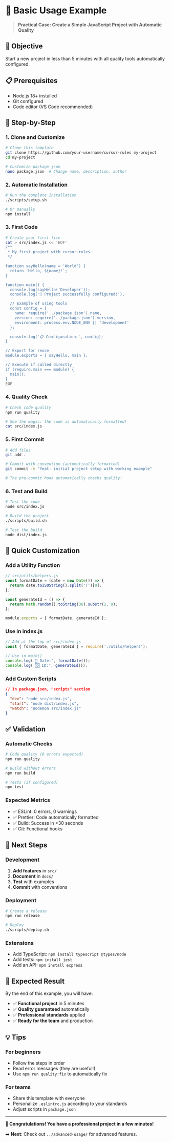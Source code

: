 # 🚀 Basic Usage Example

> **Practical Case: Create a Simple JavaScript Project with Automatic Quality**

## 🎯 Objective

Start a new project in less than 5 minutes with all quality tools automatically configured.

## 📋 Prerequisites

- Node.js 18+ installed
- Git configured
- Code editor (VS Code recommended)

## 🚀 Step-by-Step

### 1. Clone and Customize

```bash
# Clone this template
git clone https://github.com/your-username/cursor-rules my-project
cd my-project

# Customize package.json
nano package.json  # Change name, description, author
```

### 2. Automatic Installation

```bash
# Run the complete installation
./scripts/setup.sh

# Or manually
npm install
```

### 3. First Code

```bash
# Create your first file
cat > src/index.js << 'EOF'
/**
 * My first project with cursor-rules
 */

function sayHello(name = 'World') {
  return `Hello, ${name}!`;
}

function main() {
  console.log(sayHello('Developer'));
  console.log('🎉 Project successfully configured!');

  // Example of using tools
  const config = {
    name: require('../package.json').name,
    version: require('../package.json').version,
    environment: process.env.NODE_ENV || 'development'
  };

  console.log('📋 Configuration:', config);
}

// Export for reuse
module.exports = { sayHello, main };

// Execute if called directly
if (require.main === module) {
  main();
}
EOF
```

### 4. Quality Check

```bash
# Check code quality
npm run quality

# See the magic: the code is automatically formatted!
cat src/index.js
```

### 5. First Commit

```bash
# Add files
git add .

# Commit with convention (automatically formatted)
git commit -m "feat: initial project setup with working example"

# The pre-commit hook automatically checks quality!
```

### 6. Test and Build

```bash
# Test the code
node src/index.js

# Build the project
./scripts/build.sh

# Test the build
node dist/index.js
```

## 🎨 Quick Customization

### Add a Utility Function

```javascript
// src/utils/helpers.js
const formatDate = (date = new Date()) => {
  return date.toISOString().split('T')[0];
};

const generateId = () => {
  return Math.random().toString(36).substr(2, 9);
};

module.exports = { formatDate, generateId };
```

### Use in index.js

```javascript
// Add at the top of src/index.js
const { formatDate, generateId } = require('./utils/helpers');

// Use in main()
console.log('📅 Date:', formatDate());
console.log('🆔 ID:', generateId());
```

### Add Custom Scripts

```json
// In package.json, "scripts" section
{
  "dev": "node src/index.js",
  "start": "node dist/index.js",
  "watch": "nodemon src/index.js"
}
```

## ✅ Validation

### Automatic Checks

```bash
# Code quality (0 errors expected)
npm run quality

# Build without errors
npm run build

# Tests (if configured)
npm test
```

### Expected Metrics

- ✅ ESLint: 0 errors, 0 warnings
- ✅ Prettier: Code automatically formatted
- ✅ Build: Success in <30 seconds
- ✅ Git: Functional hooks

## 🚀 Next Steps

### Development

1. **Add features** in `src/`
2. **Document** in `docs/`
3. **Test** with examples
4. **Commit** with conventions

### Deployment

```bash
# Create a release
npm run release

# Deploy
./scripts/deploy.sh
```

### Extensions

- Add TypeScript: `npm install typescript @types/node`
- Add tests: `npm install jest`
- Add an API: `npm install express`

## 🎯 Expected Result

By the end of this example, you will have:

- ✅ **Functional project** in 5 minutes
- ✅ **Quality guaranteed** automatically
- ✅ **Professional standards** applied
- ✅ **Ready for the team** and production

## 💡 Tips

### For beginners

- Follow the steps in order
- Read error messages (they are useful!)
- Use `npm run quality:fix` to automatically fix

### For teams

- Share this template with everyone
- Personalize `.eslintrc.js` according to your standards
- Adjust scripts in `package.json`

---

**🎉 Congratulations! You have a professional project in a few minutes!**

➡️ **Next**: Check out `../advanced-usage/` for advanced features.
